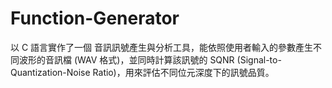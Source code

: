 # Function-Generator
以 C 語言實作了一個 音訊訊號產生與分析工具，能依照使用者輸入的參數產生不同波形的音訊檔 (WAV 格式)，並同時計算該訊號的 SQNR (Signal-to-Quantization-Noise Ratio)，用來評估不同位元深度下的訊號品質。
